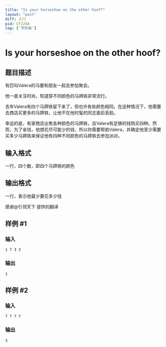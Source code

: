 ```yaml
---
title: "Is your horseshoe on the other hoof?"
layout: "post"
diff: 入门
pid: CF228A
tag: ['字符串']
---
```


# Is your horseshoe on the other hoof?

## 题目描述

有匹叫Valera的马要和朋友一起去参加聚会。

他一直关注时尚，知道穿不同颜色的马蹄铁非常流行。

去年Valera有四个马蹄铁留下来了，但也许有些颜色相同。在这种情况下，他需要去商店买更多的马蹄铁，让他不在他时髦的同志面前丢脸。

幸运的是，有家商店出售各种颜色的马蹄铁，且Valera有足够的钱购买四种。然而，为了省钱，他想花尽可能少的钱，所以你需要帮助Valera，并确定他至少需要买多少马蹄铁来保证他有四种不同颜色的马蹄铁去参加派对。

## 输入格式

一行，四个数，即四个马蹄铁的颜色

## 输出格式

一行，表示他最少要花多少钱

感谢@引领天下 提供的翻译

## 样例 #1

### 输入

```
1 7 3 3

```

### 输出

```
1

```

## 样例 #2

### 输入

```
7 7 7 7

```

### 输出

```
3

```

